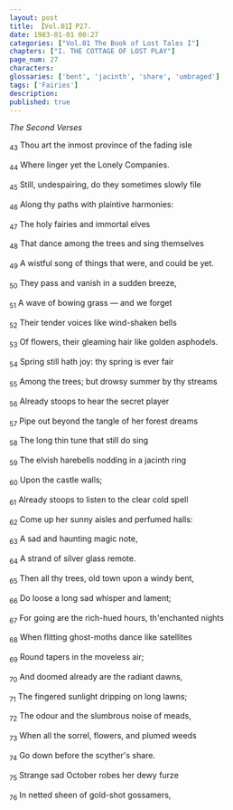 ```yaml
---
layout: post
title: 【Vol.01】P27.
date: 1983-01-01 00:27
categories: ["Vol.01 The Book of Lost Tales I"]
chapters: ["I. THE COTTAGE OF LOST PLAY"]
page_num: 27
characters: 
glossaries: ['bent', 'jacinth', 'share', 'umbraged']
tags: ['Fairies']
description: 
published: true
---
```


<I>The Second Verses</I>

<SUB>43</SUB> Thou art the inmost province of the fading isle

<SUB>44</SUB> Where linger yet the Lonely Companies.

<SUB>45</SUB> Still, undespairing, do they sometimes slowly file

<SUB>46</SUB> Along thy paths with plaintive harmonies:

<SUB>47</SUB> The holy fairies and immortal elves

<SUB>48</SUB> That dance among the trees and sing themselves

<SUB>49</SUB> A wistful song of things that were, and could be yet.

<SUB>50</SUB> They pass and vanish in a sudden breeze,

<SUB>51</SUB> A wave of bowing grass — and we forget

<SUB>52</SUB> Their tender voices like wind-shaken bells

<SUB>53</SUB> Of flowers, their gleaming hair like golden asphodels.

<SUB>54</SUB> Spring still hath joy: thy spring is ever fair

<SUB>55</SUB> Among the trees; but drowsy summer by thy streams

<SUB>56</SUB> Already stoops to hear the secret player

<SUB>57</SUB> Pipe out beyond the tangle of her forest dreams

<SUB>58</SUB> The long thin tune that still do sing

<SUB>59</SUB> The elvish harebells nodding in a jacinth ring

<SUB>60</SUB> Upon the castle walls;

<SUB>61</SUB> Already stoops to listen to the clear cold spell

<SUB>62</SUB> Come up her sunny aisles and perfumed halls:

<SUB>63</SUB> A sad and haunting magic note,

<SUB>64</SUB> A strand of silver glass remote.

<SUB>65</SUB> Then all thy trees, old town upon a windy bent,

<SUB>66</SUB> Do loose a long sad whisper and lament;

<SUB>67</SUB> For going are the rich-hued hours, th'enchanted nights

<SUB>68</SUB> When flitting ghost-moths dance like satellites

<SUB>69</SUB> Round tapers in the moveless air;

<SUB>70</SUB> And doomed already are the radiant dawns,

<SUB>71</SUB> The fingered sunlight dripping on long lawns;

<SUB>72</SUB> The odour and the slumbrous noise of meads,

<SUB>73</SUB> When all the sorrel, flowers, and plumed weeds

<SUB>74</SUB> Go down before the scyther's share.

<SUB>75</SUB> Strange sad October robes her dewy furze

<SUB>76</SUB> In netted sheen of gold-shot gossamers,

